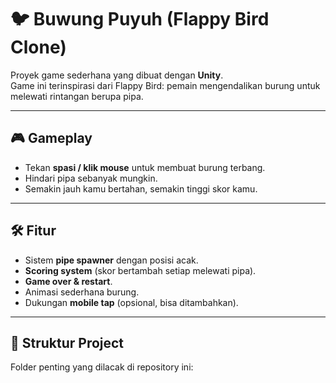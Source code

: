 # 🐦 Buwung Puyuh (Flappy Bird Clone)

Proyek game sederhana yang dibuat dengan **Unity**.  
Game ini terinspirasi dari Flappy Bird: pemain mengendalikan burung untuk melewati rintangan berupa pipa.  

---

## 🎮 Gameplay
- Tekan **spasi / klik mouse** untuk membuat burung terbang.
- Hindari pipa sebanyak mungkin.
- Semakin jauh kamu bertahan, semakin tinggi skor kamu.

---

## 🛠️ Fitur
- Sistem **pipe spawner** dengan posisi acak.
- **Scoring system** (skor bertambah setiap melewati pipa).
- **Game over & restart**.
- Animasi sederhana burung.
- Dukungan **mobile tap** (opsional, bisa ditambahkan).

---

## 📂 Struktur Project
Folder penting yang dilacak di repository ini:
